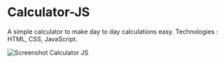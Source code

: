 # Calculator-JS
A simple calculator to make day to day calculations easy. Technologies : HTML, CSS, JavaScript.

![Screenshot Calculator JS](https://user-images.githubusercontent.com/87596690/185808798-245f23e3-48d1-47dd-a720-812f60b55228.png)

